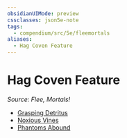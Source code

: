 ```yaml
---
obsidianUIMode: preview
cssclasses: json5e-note
tags:
  - compendium/src/5e/fleemortals
aliases:
  - Hag Coven Feature
---
```

# Hag Coven Feature
*Source: Flee, Mortals!* 

- [Grasping Detritus](2-Mechanics/CLI/optional-features/grasping-detritus-fleemortals.md)
- [Noxious Vines](2-Mechanics/CLI/optional-features/noxious-vines-fleemortals.md)
- [Phantoms Abound](2-Mechanics/CLI/optional-features/phantoms-abound-fleemortals.md)